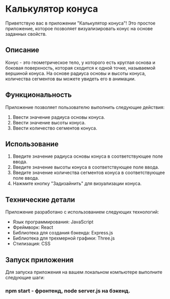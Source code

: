 # Калькулятор конуса

Приветствую вас в приложении "Калькулятор конуса"! Это простое приложение, которое позволяет визуализировать конус на основе заданных свойств.

## Описание

Конус - это геометрическое тело, у которого есть круглая основа и боковая поверхность, которая сходится к одной точке, называемой вершиной конуса. На основе радиуса основы и высоты конуса, количества сегментов вы можете увидеть его в анимации.

## Функциональность

Приложение позволяет пользователю выполнить следующие действия:

1. Ввести значение радиуса основы конуса.
2. Ввести значение высоты конуса.
3. Ввести количество сегментов конуса.

## Использование

1. Введите значение радиуса основы конуса в соответствующее поле ввода.
2. Введите значение высоты конуса в соответствующее поле ввода.
3. Введите значение количества сегментов конуса в соответствующее поле ввода.
4. Нажмите кнопку "Задизайнить" для визуализации конуса.

## Технические детали

Приложение разработано с использованием следующих технологий:

- Язык программирования: JavaScript
- Фреймворк: React
- Библиотека для создания бэкенда: Express.js
- Библиотека для трехмерной графики: Three.js
- Стилизация: CSS

## Запуск приложения

Для запуска приложения на вашем локальном компьютере выполните следующие шаги:

### npm start - фронтенд, node server.js на бэкенд.
